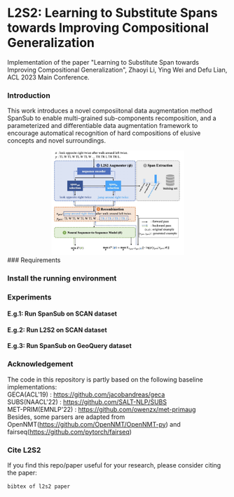 # L2S2: Learning to Substitute Spans towards Improving Compositional Generalization
Implementation of the paper "Learning to Substitute Span towards Improving Compositional Generalization", Zhaoyi Li, Ying Wei and Defu Lian, ACL 2023 Main Conference.
### Introduction
This work introduces a novel composiitonal data augmentation method SpanSub to enable multi-grained sub-components recomposition, and a parameterized and differentiable data augmentation framework to encourage automatical recognition of hard compositions of elusive concepts and novel surroundings.
<div align="center">
<img src="./figures/l2s2.jpg" width="60%">
</div>
### Requirements

### Install the running environment

### Experiments
#### E.g.1: Run SpanSub on SCAN dataset

#### E.g.2: Run L2S2 on SCAN dataset

#### E.g.3: Run SpanSub on GeoQuery dataset

### Acknowledgement
The code in this repository is partly based on the following baseline implementations: \
GECA(ACL'19) : https://github.com/jacobandreas/geca \
SUBS(NAACL'22) : https://github.com/SALT-NLP/SUBS \
MET-PRIM(EMNLP'22) : https://github.com/owenzx/met-primaug \
Besides, some parsers are adapted from OpenNMT(https://github.com/OpenNMT/OpenNMT-py) and fairseq(https://github.com/pytorch/fairseq)

### Cite L2S2
If you find this repo/paper useful for your research, please consider citing the paper:
```
bibtex of l2s2 paper
```